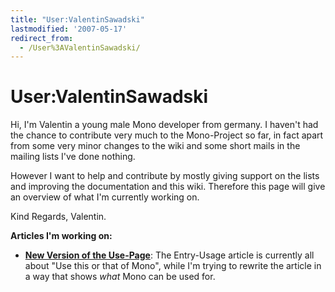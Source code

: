 ```yaml
---
title: "User:ValentinSawadski"
lastmodified: '2007-05-17'
redirect_from:
  - /User%3AValentinSawadski/
---
```


User:ValentinSawadski
=====================

Hi, I'm Valentin a young male Mono developer from germany. I haven't had the chance to contribute very much to the Mono-Project so far, in fact apart from some very minor changes to the wiki and some short mails in the mailing lists I've done nothing.

However I want to help and contribute by mostly giving support on the lists and improving the documentation and this wiki. Therefore this page will give an overview of what I'm currently working on.

Kind Regards, Valentin.

**Articles I'm working on:**

-   **[New Version of the Use-Page](/New_Version_of_the_Use-Page)**: The Entry-Usage article is currently all about "Use this or that of Mono", while I'm trying to rewrite the article in a way that shows *what* Mono can be used for.
